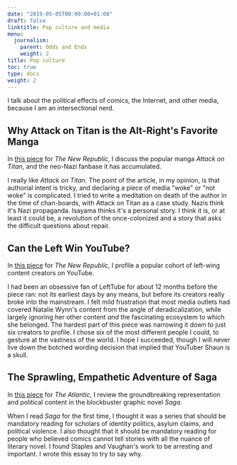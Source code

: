 ```yaml
---
date: "2019-05-05T00:00:00+01:00"
draft: false
linktitle: Pop culture and media
menu:
  journalism:
    parent: Odds and Ends
    weight: 2
title: Pop culture
toc: true
type: docs
weight: 2
---
```


I talk about the political effects of comics, the Internet, and other media, because I am an intersectional nerd.

## Why Attack on Titan is the Alt-Right's Favorite Manga

In [this piece](https://newrepublic.com/article/160193/attack-titan-alt-rights-favorite-manga) for _The New Republic_, I discuss the popular manga *Attack on Titan*, and the neo-Nazi fanbase it has accumulated.

I really like _Attack on Titan._ The point of the article, in my opinion, is that authorial intent is tricky, and declaring a piece of media "woke" or "not woke" is complicated. I tried to write a meditation on death of the author in the time of chan-boards, with Attack on Titan as a case study. Nazis think it's Nazi propaganda. Isayama thinks it's a personal story. I think it is, or at least it could be, a revolution of the once-colonized and a story that asks the difficult questions about repair.

## Can the Left Win YouTube?

In [this piece](https://newrepublic.com/article/154399/can-left-win-youtube) for _The New Republic_, I profile a popular cohort of left-wing content creators on YouTube.

I had been an obsessive fan of LeftTube for about 12 months before the piece ran: not its earliest days by any means, but before its creators really broke into the mainstream. I felt mild frustration that most media outlets had covered Natalie Wynn's content from the angle of deradicalization, while largely ignoring her other content _and_ the fascinating ecosystem to which she belonged. The hardest part of this piece was narrowing it down to just six creators to profile. I chose six of the most different people I could, to gesture at the vastness of the world. I hope I succeeded, though I will never live down the botched wording decision that implied that YouTuber Shaun is a skull.

## The Sprawling, Empathetic Adventure of Saga

In [this piece](https://www.theatlantic.com/entertainment/archive/2018/03/saga-comic-series-image-issue-50/556481/) for _The Atlantic_, I review the groundbreaking representation and political content in the blockbuster graphic novel _Saga_.

When I read _Saga_ for the first time, I thought it was a series that should be mandatory reading for scholars of identity politics, asylum claims, and political violence. I also thought that it should be mandatory reading for people who believed comics cannot tell stories with all the nuance of literary novel. I found Staples and Vaughan's work to be arresting and important. I wrote this essay to try to say why.
